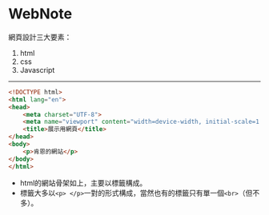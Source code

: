 # WebNote
網頁設計三大要素：
1. html
2. css
3. Javascript
***
```html
<!DOCTYPE html>
<html lang="en">
<head>
    <meta charset="UTF-8">
    <meta name="viewport" content="width=device-width, initial-scale=1.0">
    <title>展示用網頁</title>
</head>
<body>
    <p>肯恩的網站</p>
</body>
</html>
```
* html的網站骨架如上，主要以標籤構成。
* 標籤大多以```<p> </p>```一對的形式構成，當然也有的標籤只有單一個```<br>```（但不多）。
